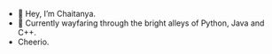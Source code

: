 - 👋 Hey, I’m Chaitanya. 
- 👀 Currently wayfaring through the bright alleys of Python, Java and C++. 
- Cheerio.
